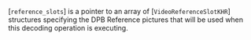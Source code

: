 [`reference_slots`] is a pointer to an array of
[`VideoReferenceSlotKHR`] structures specifying the DPB Reference
pictures that will be used when this decoding operation is executing.